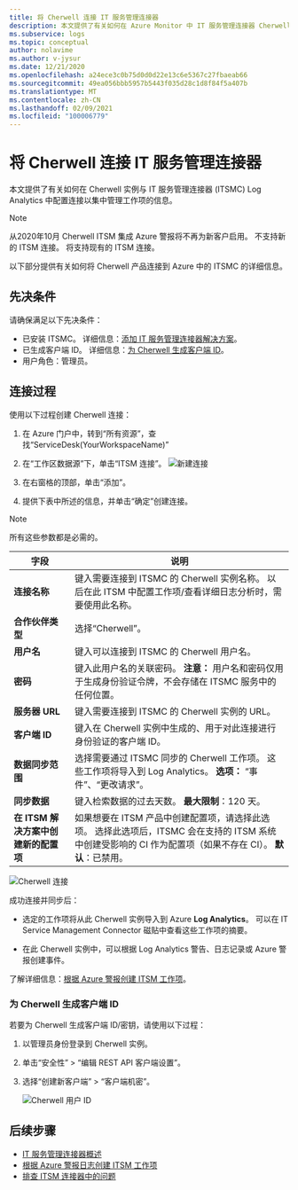 ```yaml
---
title: 将 Cherwell 连接 IT 服务管理连接器
description: 本文提供了有关如何在 Azure Monitor 中 IT 服务管理连接器 Cherwell (ITSMC) 的信息，以集中监视和管理 ITSM 工作项的信息。
ms.subservice: logs
ms.topic: conceptual
author: nolavime
ms.author: v-jysur
ms.date: 12/21/2020
ms.openlocfilehash: a24ece3c0b75d0d0d22e13c6e5367c27fbaeab66
ms.sourcegitcommit: 49ea056bbb5957b5443f035d28c1d8f84f5a407b
ms.translationtype: MT
ms.contentlocale: zh-CN
ms.lasthandoff: 02/09/2021
ms.locfileid: "100006779"
---
```

# <a name="connect-cherwell-with-it-service-management-connector"></a>将 Cherwell 连接 IT 服务管理连接器

本文提供了有关如何在 Cherwell 实例与 IT 服务管理连接器 (ITSMC) Log Analytics 中配置连接以集中管理工作项的信息。

> [!NOTE]
> 从2020年10月 Cherwell ITSM 集成 Azure 警报将不再为新客户启用。 不支持新的 ITSM 连接。
> 将支持现有的 ITSM 连接。

以下部分提供有关如何将 Cherwell 产品连接到 Azure 中的 ITSMC 的详细信息。

## <a name="prerequisites"></a>先决条件

请确保满足以下先决条件：

- 已安装 ITSMC。 详细信息：[添加 IT 服务管理连接器解决方案](./itsmc-definition.md#add-it-service-management-connector)。
- 已生成客户端 ID。 详细信息：[为 Cherwell 生成客户端 ID](#generate-client-id-for-cherwell)。
- 用户角色：管理员。

## <a name="connection-procedure"></a>连接过程

使用以下过程创建 Cherwell 连接：

1. 在 Azure 门户中，转到“所有资源”，查找“ServiceDesk(YourWorkspaceName)”

2. 在“工作区数据源”下，单击“ITSM 连接”。
    ![新建连接](media/itsmc-connections/add-new-itsm-connection.png)

3. 在右窗格的顶部，单击“添加”。

4. 提供下表中所述的信息，并单击“确定”创建连接。

> [!NOTE]
> 所有这些参数都是必需的。

| **字段** | **说明** |
| --- | --- |
| **连接名称**   | 键入需要连接到 ITSMC 的 Cherwell 实例名称。  以后在此 ITSM 中配置工作项/查看详细日志分析时，需要使用此名称。 |
| **合作伙伴类型**   | 选择“Cherwell”。 |
| **用户名**   | 键入可以连接到 ITSMC 的 Cherwell 用户名。 |
| **密码**   | 键入此用户名的关联密码。 **注意：** 用户名和密码仅用于生成身份验证令牌，不会存储在 ITSMC 服务中的任何位置。|
| **服务器 URL**   | 键入需要连接到 ITSMC 的 Cherwell 实例的 URL。 |
| **客户端 ID**   | 键入在 Cherwell 实例中生成的、用于对此连接进行身份验证的客户端 ID。   |
| **数据同步范围**   | 选择需要通过 ITSMC 同步的 Cherwell 工作项。  这些工作项将导入到 Log Analytics。   **选项：** “事件”、“更改请求”。 |
| **同步数据** | 键入检索数据的过去天数。 **最大限制**：120 天。 |
| **在 ITSM 解决方案中创建新的配置项** | 如果想要在 ITSM 产品中创建配置项，请选择此选项。 选择此选项后，ITSMC 会在支持的 ITSM 系统中创建受影响的 CI 作为配置项（如果不存在 CI）。 **默认**：已禁用。 |

![Cherwell 连接](media/itsmc-connections/itsm-connections-cherwell-latest.png)

成功连接并同步后：

- 选定的工作项将从此 Cherwell 实例导入到 Azure **Log Analytics**。 可以在 IT Service Management Connector 磁贴中查看这些工作项的摘要。

- 在此 Cherwell 实例中，可以根据 Log Analytics 警告、日志记录或 Azure 警报创建事件。

了解详细信息：[根据 Azure 警报创建 ITSM 工作项](./itsmc-definition.md#create-itsm-work-items-from-azure-alerts)。

### <a name="generate-client-id-for-cherwell"></a>为 Cherwell 生成客户端 ID

若要为 Cherwell 生成客户端 ID/密钥，请使用以下过程：

1. 以管理员身份登录到 Cherwell 实例。
2. 单击“安全性” > “编辑 REST API 客户端设置”。 
3. 选择“创建新客户端” > “客户端机密”。 

    ![Cherwell 用户 ID](media/itsmc-connections/itsmc-cherwell-client-id.png)

## <a name="next-steps"></a>后续步骤

* [IT 服务管理连接器概述](itsmc-overview.md)
* [根据 Azure 警报日志创建 ITSM 工作项](./itsmc-definition.md#create-itsm-work-items-from-azure-alerts)
* [排查 ITSM 连接器中的问题](./itsmc-resync-servicenow.md)